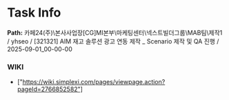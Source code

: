# Task Info

**Path:** 카페24(주)\본사사업장\[CG]MI본부\마케팅센터\넥스트빌더그룹\MAB팀\제작1 / yhseo / [321321] AIM 재고 솔루션 광고 연동 제작 _ Scenario 제작 및 QA 진행 / 2025-09-01_00-00-00

### WIKI
- ["https://wiki.simplexi.com/pages/viewpage.action?pageId=2766852582"]

